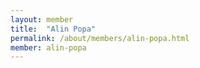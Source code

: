 ```yaml
---
layout: member
title:  "Alin Popa"
permalink: /about/members/alin-popa.html
member: alin-popa
---
```

